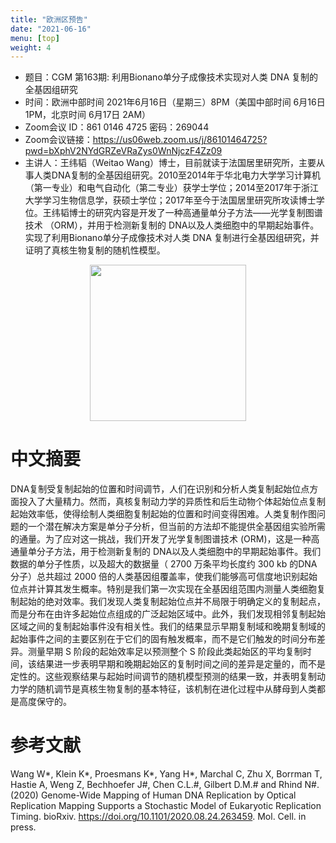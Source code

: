 ```yaml
---
title: "欧洲区预告"
date: "2021-06-16"
menu: [top]
weight: 4
---
```


- 题目：CGM 第163期: 利用Bionano单分子成像技术实现对人类 DNA 复制的全基因组研究
- 时间：欧洲中部时间 2021年6月16日（星期三）8PM（美国中部时间 6月16日 1PM，北京时间 6月17日 2AM）
- Zoom会议 ID：861 0146 4725 密码：269044 
- Zoom会议链接：https://us06web.zoom.us/j/86101464725?pwd=bXphV2NYdGRZeVRaZys0WnNjczF4Zz09
- 主讲人：王纬韬（Weitao Wang）博士，目前就读于法国居里研究所，主要从事人类DNA复制的全基因组研究。2010至2014年于华北电力大学学习计算机（第一专业）和电气自动化（第二专业）获学士学位；2014至2017年于浙江大学学习生物信息学，获硕士学位；2017年至今于法国居里研究所攻读博士学位。王纬韬博士的研究内容是开发了一种高通量单分子方法——光学复制图谱技术 （ORM），并用于检测新复制的 DNA以及人类细胞中的早期起始事件。实现了利用Bionano单分子成像技术对人类 DNA 复制进行全基因组研究，并证明了真核生物复制的随机性模型。

<div align="center">
<img src="https://i.ibb.co/qmxdRHq/Wechat-IMG7060.jpg" height=250>
</div>

# 中文摘要

DNA复制受复制起始的位置和时间调节，人们在识别和分析人类复制起始位点方面投入了大量精力。然而，真核复制动力学的异质性和后生动物个体起始位点复制起始效率低，使得绘制人类细胞复制起始的位置和时间变得困难。人类复制作图问题的一个潜在解决方案是单分子分析，但当前的方法却不能提供全基因组实验所需的通量。为了应对这一挑战，我们开发了光学复制图谱技术 (ORM)，这是一种高通量单分子方法，用于检测新复制的 DNA以及人类细胞中的早期起始事件。我们数据的单分子性质，以及超大的数据量（ 2700 万条平均长度约 300 kb 的DNA分子）总共超过 2000 倍的人类基因组覆盖率，使我们能够高可信度地识别起始位点并计算其发生概率。特别是我们第一次实现在全基因组范围内测量人类细胞复制起始的绝对效率。我们发现人类复制起始位点并不局限于明确定义的复制起点，而是分布在由许多起始位点组成的广泛起始区域中。此外，我们发现相邻复制起始区域之间的复制起始事件没有相关性。我们的结果显示早期复制域和晚期复制域的起始事件之间的主要区别在于它们的固有触发概率，而不是它们触发的时间分布差异。测量早期 S 阶段的起始效率足以预测整个 S 阶段此类起始区的平均复制时间，该结果进一步表明早期和晚期起始区的复制时间之间的差异是定量的，而不是定性的。这些观察结果与起始时间调节的随机模型预测的结果一致，并表明复制动力学的随机调节是真核生物复制的基本特征，该机制在进化过程中从酵母到人类都是高度保守的。



# 参考文献

Wang W*, Klein K*, Proesmans K*, Yang H*, Marchal C, Zhu X, Borrman T, Hastie A, Weng Z, Bechhoefer J#, Chen C.L.#, Gilbert D.M.# and Rhind N#. (2020) Genome-Wide Mapping of Human DNA Replication by Optical Replication Mapping Supports a Stochastic Model of Eukaryotic Replication Timing. bioRxiv. https://doi.org/10.1101/2020.08.24.263459. Mol. Cell. in press.
